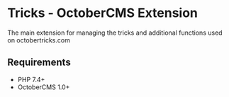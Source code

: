 Tricks - OctoberCMS Extension
=============================

The main extension for managing the tricks and additional functions used on octobertricks.com
  
  
## Requirements

- PHP 7.4+
- OctoberCMS 1.0+
